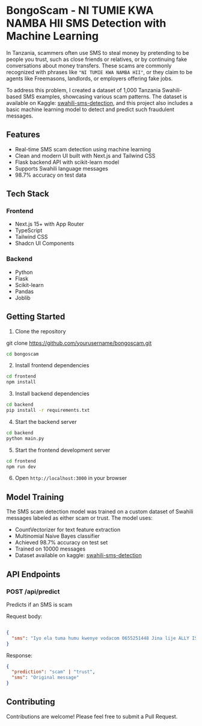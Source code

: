 
# BongoScam - NI TUMIE KWA NAMBA HII SMS Detection with Machine Learning

In Tanzania, scammers often use SMS to steal money by pretending to be people you trust, such as close friends or relatives, or by continuing fake conversations about money transfers. These scams are commonly recognized with phrases like ``"NI TUMIE KWA NAMBA HII"``, or they claim to be agents like Freemasons, landlords, or employers offering fake jobs.

To address this problem, I created a dataset of 1,000 Tanzania Swahili-based SMS examples, showcasing various scam patterns. The dataset is available on Kaggle: [swahili-sms-detection](https://www.kaggle.com/datasets/henrydioniz/swahili-sms-detection-dataset/data), and this project also includes a basic machine learning model to detect and predict such fraudulent messages.

## Features

- Real-time SMS scam detection using machine learning
- Clean and modern UI built with Next.js and Tailwind CSS
- Flask backend API with scikit-learn model
- Supports Swahili language messages
- 98.7% accuracy on test data

## Tech Stack

### Frontend

- Next.js 15+ with App Router
- TypeScript
- Tailwind CSS
- Shadcn UI Components

### Backend

- Python
- Flask
- Scikit-learn
- Pandas
- Joblib

## Getting Started

1. Clone the repository

git clone https://github.com/yourusername/bongoscam.git

```bash
cd bongoscam
```

2. Install frontend dependencies

```bash
cd frontend
npm install
```

3. Install backend dependencies

```bash
cd backend
pip install -r requirements.txt
```

4. Start the backend server

```bash
cd backend
python main.py
```

5. Start the frontend development server

```bash
cd frontend
npm run dev
```

6. Open ```http://localhost:3000``` in your browser

## Model Training

The SMS scam detection model was trained on a custom dataset of Swahili messages labeled as either scam or trust. The model uses:

- CountVectorizer for text feature extraction
- Multinomial Naive Bayes classifier
- Achieved 98.7% accuracy on test set
- Trained on 10000 messages
- Dataset available on kaggle: [swahili-sms-detection](https://www.kaggle.com/datasets/henrydioniz/swahili-sms-detection-dataset/data)

## API Endpoints

### POST /api/predict

Predicts if an SMS is scam

Request body:

```json

{
  "sms": "Iyo ela tuma humu kwenye vodacom 0655251448 Jina lije ALLY ISSA "
}
```

Response:

```json
{
  "prediction": "scam" | "trust",
  "sms": "Original message"
}
```

## Contributing

Contributions are welcome! Please feel free to submit a Pull Request.
